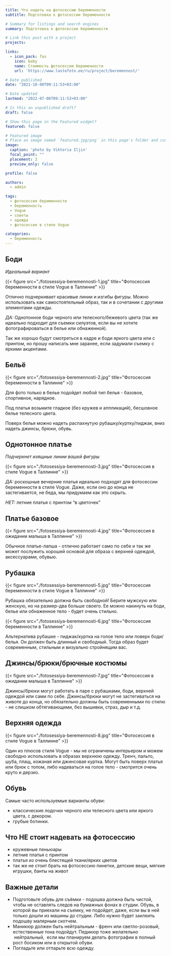 ```yaml
---
title: Что надеть на фотосессию беременности
subtitle: Подготовка к фотосессии беременности

# Summary for listings and search engines
summary: Подготовка к фотосессии беременности

# Link this post with a project
projects: 

links:
  - icon_pack: fas
    icon: baby
    name: Стоимость фотосессии беременности
    url: 'https://www.lastefoto.ee/ru/project/beremennost/'

# Date published
date: "2021-10-08T09:11:53+03:00"

# Date updated
lastmod: "2022-07-06T09:11:53+03:00"

# Is this an unpublished draft?
draft: false

# Show this page in the Featured widget?
featured: false

# Featured image
# Place an image named `featured.jpg/png` in this page's folder and customize its options here.
image:
  caption: 'photo by Viktoria Iljin'
  focal_point: ""
  placement: 2
  preview_only: false

profile: false

authors:
  - admin

tags:
  - фотосессия беременности
  - беременность
  - Vogue
  - советы
  - одежда
  - фотосессия в стиле Vogue

categories:
  - беременность
---
```


## Боди
_Идеальный вариант_

{{< figure src="./fotosessiya-beremennosti-1.jpg" title="Фотосессия беременности в стиле Vogue в Таллинне" >}}

Отлично подчеркивает красивые линии и изгибы фигуры. Можно использовать как самостоятельный образ, так и в сочетании с другими элементами одежды. 

_ДА:_ Однотонное боди черного или телесного/бежевого цвета (так же идеально подходит для съемки силуэтов, если вы не хотите фотографироваться в белье или обнаженной). 

Так же хорошо будут смотреться в кадре и боди яркого цвета или с принтом, но прошу написать мне заранее, если задумали съемку с яркими акцентами. 

## Бельё

{{< figure src="./fotosessiya-beremennosti-2.jpg" title="Фотосессия беременности в Таллинне" >}}

Для фото только в белье подойдет любой тип белья - базовое, спортивное, нарядное.

Под платья возьмите гладкое (без кружев и аппликаций), бесшовное белье телесного цвета. 

Поверх белья можно надеть распахнутую рубашку/куртку/пиджак, вниз надеть джинсы, брюки, обувь.

## Однотонное платье 
_Подчеркнет изящные линии вашей фигуры_

{{< figure src="./fotosessiya-beremennosti-3.jpg" title="Фотосессия в стиле Vogue в Таллинне" >}}

_ДА:_ роскошные вечерние платья идеально подходят для фотосессии беременности в стиле Vogue. 
Даже, если оно до конца не застегивается, не беда, мы придумаем как это скрыть. 

_НЕТ:_ летние платья с принтом “в цветочек”

## Платье базовое

{{< figure src="./fotosessiya-beremennosti-4.jpg" title="Фотосессия в ожидании малыша в Таллинне" >}}

Обычное платье-лапша - отлично работает само по себе и так же может послужить хорошей основой для образа с верхней одеждой, аксессуарами, обувью. 

## Рубашка

{{< figure src="./fotosessiya-beremennosti-5.jpg" title="Фотосессия беременности в стиле Vogue в Таллинне" >}}

Рубашка обязательно должна быть свободной! Берите мужскую или женскую, но на размер-два больше своего. Ее можно накинуть на боди, белье или обнаженное тело - будет очень стильно. 

{{< figure src="./fotosessiya-beremennosti-6.jpg" title="Фотосессия беременности в Таллинне" >}}

Альтернатива рубашке - пиджак/куртка на голое тело или поверх боди/белья. 
Он должен быть длинный и свободный. Тогда образ будет современным, стильным и визуально стройнящим вас.

## Джинсы/брюки/брючные костюмы

{{< figure src="./fotosessiya-beremennosti-7.jpg" title="Фотосессия в ожидании малыша в Таллинне" >}}

Джинсы/брюки могут работать в паре с рубашками, боди, верхней одеждой или сами по себе.
Джинсы/брюки могут не застегиваться на животе до конца, но обязательно должны быть современными по стилю - не слишком обтягивающими, без вышивки, страз, дыр и т.д.

## Верхняя одежда

{{< figure src="./fotosessiya-beremennosti-8.jpg" title="Фотосессия в стиле Vogue в Таллинне" >}}

Один из плюсов стиля Vogue - мы не ограничены интерьером и можем свободно использовать в образах верхнюю одежду.
Тренч, пальто, шуба, плащ, кожаная или джинсовая куртка.
Могут быть поверх платья или брюк с топом, либо надеваться на голое тело - смотрится очень круто и дерзко.

## Обувь 
Самые часто используемые варианты обуви:
- классические лодочки черного или телесного цвета или яркого цвета, с декором.
- грубые ботинки.

## Что НЕ стоит надевать на фотосессию 
- кружевные пеньюары
- летние платья с принтом
- платья из очень блестящей ткани/ярких цветов
- так же не стоит брать на фотосессию пинетки, детские вещи, мягкие игрушки, банты на живот

## Важные детали
- Подготовьте обувь для съёмки - подошва должна быть чистой, чтобы не оставлять следов на бумажных фонах в студии. Обувь, в которой вы приехали на съемку, не подойдет, даже, если вы в ней только дошли из машины до студии. Либо нужно будет заклеить подошву малярным скотчем. 
- Маникюр должен быть нейтральным - френч или светло-розовый, естественные тона подойдут. Педикюр тоже желательно  нейтральный,  если мы планируем делать фотографии в полный рост босиком или в открытой обуви.
- Погладьте или отпарьте всю одежду.
